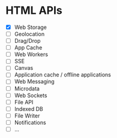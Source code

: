# HTML APIs

- [X] Web Storage
- [ ] Geolocation
- [ ] Drag/Drop
- [ ] App Cache
- [ ] Web Workers
- [ ] SSE
- [ ] Canvas
- [ ] Application cache / offline applications
- [ ] Web Messaging
- [ ] Microdata
- [ ] Web Sockets
- [ ] File API
- [ ] Indexed DB
- [ ] File Writer
- [ ] Notifications
- [ ] ...